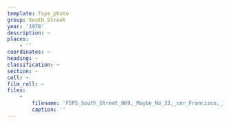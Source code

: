 ```yaml
---
template: fsps_photo
group: South_Street
year: '1978'
description: ~
places:
    - ''
coordinates: ~
heading: ~
classification: ~
section: ~
cell: ~
film_roll: ~
files:
    -
        filename: 'FSPS_South_Street_069,_Maybe_No_33,_cnr_Francisco,_17-5-A,_1978.png'
        caption: ''
---
```


